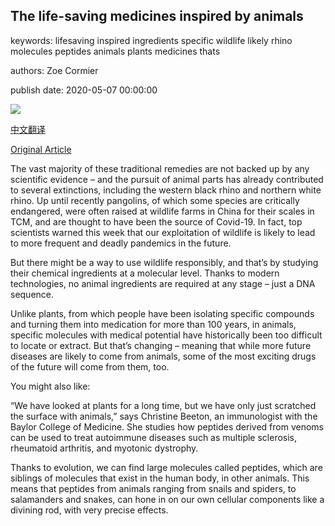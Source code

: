 ## The life-saving medicines inspired by animals

keywords: lifesaving inspired ingredients specific wildlife likely rhino molecules peptides animals plants medicines thats

authors: Zoe Cormier

publish date: 2020-05-07 00:00:00

![](https://ichef.bbci.co.uk/wwfeatures/live/624_351/images/live/p0/8c/kz/p08ckzr6.jpg)

[中文翻译](The%20life-saving%20medicines%20inspired%20by%20animals_zh.md)

[Original Article](https://www.bbc.com/future/article/20200507-medicines-and-drugs-from-animals-venom)

The vast majority of these traditional remedies are not backed up by any scientific evidence – and the pursuit of animal parts has already contributed to several extinctions, including the western black rhino and northern white rhino. Up until recently pangolins, of which some species are critically endangered, were often raised at wildlife farms in China for their scales in TCM, and are thought to have been the source of Covid-19. In fact, top scientists warned this week that our exploitation of wildlife is likely to lead to more frequent and deadly pandemics in the future.

But there might be a way to use wildlife responsibly, and that’s by studying their chemical ingredients at a molecular level. Thanks to modern technologies, no animal ingredients are required at any stage – just a DNA sequence.

Unlike plants, from which people have been isolating specific compounds and turning them into medication for more than 100 years, in animals, specific molecules with medical potential have historically been too difficult to locate or extract. But that’s changing – meaning that while more future diseases are likely to come from animals, some of the most exciting drugs of the future will come from them, too.

You might also like:

“We have looked at plants for a long time, but we have only just scratched the surface with animals,” says Christine Beeton, an immunologist with the Baylor College of Medicine. She studies how peptides derived from venoms can be used to treat autoimmune diseases such as multiple sclerosis, rheumatoid arthritis, and myotonic dystrophy.



Thanks to evolution, we can find large molecules called peptides, which are siblings of molecules that exist in the human body, in other animals. This means that peptides from animals ranging from snails and spiders, to salamanders and snakes, can hone in on our own cellular components like a divining rod, with very precise effects.